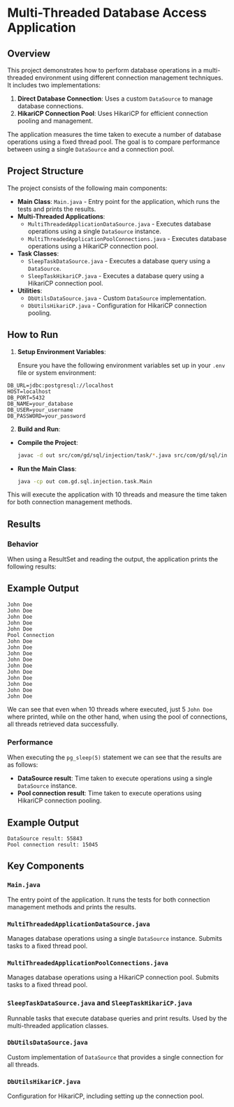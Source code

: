 # Multi-Threaded Database Access Application

## Overview

This project demonstrates how to perform database operations in a multi-threaded environment using different connection management techniques. It includes two implementations:

1. **Direct Database Connection**: Uses a custom `DataSource` to manage database connections.
2. **HikariCP Connection Pool**: Uses HikariCP for efficient connection pooling and management.

The application measures the time taken to execute a number of database operations using a fixed thread pool. The goal is to compare performance between using a single `DataSource` and a connection pool.

## Project Structure

The project consists of the following main components:

- **Main Class**: `Main.java` - Entry point for the application, which runs the tests and prints the results.
- **Multi-Threaded Applications**:
    - `MultiThreadedApplicationDataSource.java` - Executes database operations using a single `DataSource` instance.
    - `MultiThreadedApplicationPoolConnections.java` - Executes database operations using a HikariCP connection pool.
- **Task Classes**:
    - `SleepTaskDataSource.java` - Executes a database query using a `DataSource`.
    - `SleepTaskHikariCP.java` - Executes a database query using a HikariCP connection pool.
- **Utilities**:
    - `DbUtilsDataSource.java` - Custom `DataSource` implementation.
    - `DbUtilsHikariCP.java` - Configuration for HikariCP connection pooling.

## How to Run

1. **Setup Environment Variables**:

   Ensure you have the following environment variables set up in your `.env` file or system environment:

```
DB_URL=jdbc:postgresql://localhost 
HOST=localhost 
DB_PORT=5432 
DB_NAME=your_database 
DB_USER=your_username 
DB_PASSWORD=your_password
```


2. **Build and Run**:

- **Compile the Project**:
  ```sh
  javac -d out src/com/gd/sql/injection/task/*.java src/com/gd/sql/injection/task/utils/*.java
  ```

- **Run the Main Class**:
  ```sh
  java -cp out com.gd.sql.injection.task.Main
  ```

This will execute the application with 10 threads and measure the time taken for both connection management methods.

## Results

### Behavior

When using a ResultSet and reading the output, the application prints the following results:

## Example Output

```
John Doe 
John Doe 
John Doe 
John Doe 
John Doe 
Pool Connection
John Doe 
John Doe 
John Doe 
John Doe 
John Doe 
John Doe 
John Doe 
John Doe 
John Doe 
John Doe 
```
We can see that even when 10 threads where executed, just 5 `John Doe` where printed, while on the other hand, when using the pool of connections, all threads retrieved data successfully.

### Performance

When executing the `pg_sleep(5)` statement we can see that the results are as follows:


- **DataSource result**: Time taken to execute operations using a single `DataSource` instance.
- **Pool connection result**: Time taken to execute operations using HikariCP connection pooling.


## Example Output

```
DataSource result: 55843
Pool connection result: 15045
```

## Key Components

### `Main.java`

The entry point of the application. It runs the tests for both connection management methods and prints the results.

### `MultiThreadedApplicationDataSource.java`

Manages database operations using a single `DataSource` instance. Submits tasks to a fixed thread pool.

### `MultiThreadedApplicationPoolConnections.java`

Manages database operations using a HikariCP connection pool. Submits tasks to a fixed thread pool.

### `SleepTaskDataSource.java` and `SleepTaskHikariCP.java`

Runnable tasks that execute database queries and print results. Used by the multi-threaded application classes.

### `DbUtilsDataSource.java`

Custom implementation of `DataSource` that provides a single connection for all threads.

### `DbUtilsHikariCP.java`

Configuration for HikariCP, including setting up the connection pool.


